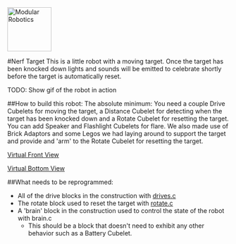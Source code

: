 <img src="http://www.modrobotics.com/wp-content/uploads/2016/05/mr_logo.png"  alt="Modular Robotics" width="100"/>

#Nerf Target
This is a little robot with a moving target. Once the target has been knocked down
lights and sounds will be emitted to celebrate shortly before the target is
automatically reset.

TODO: Show gif of the robot in action

##How to build this robot:
The absolute minimum: You need a couple Drive Cubelets for moving the target, a
Distance Cubelet for detecting when the target has been knocked down and a Rotate
Cubelet for resetting the target. You can add Speaker and Flashlight Cubelets for flare.
We also made use of Brick Adaptors and some Legos we had laying around to support the target
and provide and 'arm' to the Rotate Cubelet for resetting the target.

[Virtual Front View](img/front_view-virtual.PNG)

[Virtual Bottom View](img/bottom_view-virtual.PNG)



##What needs to be reprogrammed:
* All of the drive blocks in the construction with [drives.c](drives.c)
* The rotate block used to reset the target with [rotate.c](rotate.c)
* A 'brain' block in the construction used to control the state of the robot with brain.c
  * This should be a block that doesn't need to exhibit any other behavior such as a Battery Cubelet.
